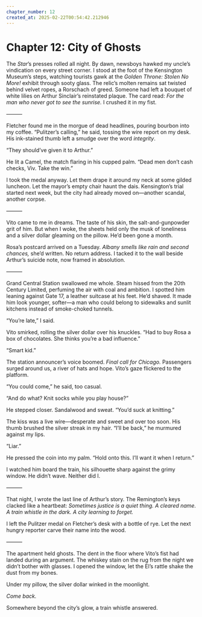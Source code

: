 ```yaml
---
chapter_number: 12
created_at: 2025-02-22T00:54:42.212946
---
```

# Chapter 12: City of Ghosts  

The *Star*’s presses rolled all night. By dawn, newsboys hawked my uncle’s vindication on every street corner. I stood at the foot of the Kensington Museum’s steps, watching tourists gawk at the *Golden Throne: Stolen No More!* exhibit through sooty glass. The relic’s molten remains sat twisted behind velvet ropes, a Rorschach of greed. Someone had left a bouquet of white lilies on Arthur Sinclair’s reinstated plaque. The card read: *For the man who never got to see the sunrise.* I crushed it in my fist.  

———  

Fletcher found me in the morgue of dead headlines, pouring bourbon into my coffee. “Pulitzer’s calling,” he said, tossing the wire report on my desk. His ink-stained thumb left a smudge over the word *integrity*.  

“They should’ve given it to Arthur.”  

He lit a Camel, the match flaring in his cupped palm. “Dead men don’t cash checks, Viv. Take the win.”  

I took the medal anyway. Let them drape it around my neck at some gilded luncheon. Let the mayor’s empty chair haunt the dais. Kensington’s trial started next week, but the city had already moved on—another scandal, another corpse.  

———  

Vito came to me in dreams. The taste of his skin, the salt-and-gunpowder grit of him. But when I woke, the sheets held only the musk of loneliness and a silver dollar gleaming on the pillow. He’d been gone a month.  

Rosa’s postcard arrived on a Tuesday. *Albany smells like rain and second chances,* she’d written. No return address. I tacked it to the wall beside Arthur’s suicide note, now framed in absolution.  

———  

Grand Central Station swallowed me whole. Steam hissed from the 20th Century Limited, perfuming the air with coal and ambition. I spotted him leaning against Gate 17, a leather suitcase at his feet. He’d shaved. It made him look younger, softer—a man who could belong to sidewalks and sunlit kitchens instead of smoke-choked tunnels.  

“You’re late,” I said.  

Vito smirked, rolling the silver dollar over his knuckles. “Had to buy Rosa a box of chocolates. She thinks you’re a bad influence.”  

“Smart kid.”  

The station announcer’s voice boomed. *Final call for Chicago.* Passengers surged around us, a river of hats and hope. Vito’s gaze flickered to the platform.  

“You could come,” he said, too casual.  

“And do what? Knit socks while you play house?”  

He stepped closer. Sandalwood and sweat. “You’d suck at knitting.”  

The kiss was a live wire—desperate and sweet and over too soon. His thumb brushed the silver streak in my hair. “I’ll be back,” he murmured against my lips.  

“Liar.”  

He pressed the coin into my palm. “Hold onto this. I’ll want it when I return.”  

I watched him board the train, his silhouette sharp against the grimy window. He didn’t wave. Neither did I.  

———  

That night, I wrote the last line of Arthur’s story. The Remington’s keys clacked like a heartbeat: *Sometimes justice is a quiet thing. A cleared name. A train whistle in the dark. A city learning to forget.*  

I left the Pulitzer medal on Fletcher’s desk with a bottle of rye. Let the next hungry reporter carve their name into the wood.  

———  

The apartment held ghosts. The dent in the floor where Vito’s fist had landed during an argument. The whiskey stain on the rug from the night we didn’t bother with glasses. I opened the window, let the El’s rattle shake the dust from my bones.  

Under my pillow, the silver dollar winked in the moonlight.  

*Come back.*  

Somewhere beyond the city’s glow, a train whistle answered.